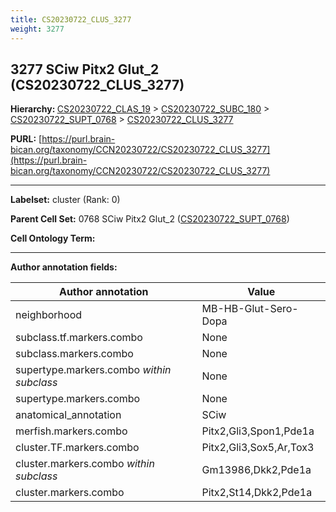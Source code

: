 ```yaml
---
title: CS20230722_CLUS_3277
weight: 3277
---
```

## 3277 SCiw Pitx2 Glut_2 (CS20230722_CLUS_3277)
<b>Hierarchy: </b>
[CS20230722_CLAS_19](../CS20230722_CLAS_19) >
[CS20230722_SUBC_180](../CS20230722_SUBC_180) >
[CS20230722_SUPT_0768](../CS20230722_SUPT_0768) >
[CS20230722_CLUS_3277](../CS20230722_CLUS_3277)

**PURL:** [https://purl.brain-bican.org/taxonomy/CCN20230722/CS20230722_CLUS_3277](https://purl.brain-bican.org/taxonomy/CCN20230722/CS20230722_CLUS_3277)

---


**Labelset:** cluster (Rank: 0)

**Parent Cell Set:** 0768 SCiw Pitx2 Glut_2 ([CS20230722_SUPT_0768](../CS20230722_SUPT_0768))



**Cell Ontology Term:** 

[MARKER GENES.]: #


---

[TRANSFERRED ANNOTATIONS.]: #


[AUTHOR ANNOTATION FIELDS.]: #


**Author annotation fields:**

| Author annotation | Value |
|-------------------|-------|
|neighborhood|MB-HB-Glut-Sero-Dopa|
|subclass.tf.markers.combo|None|
|subclass.markers.combo|None|
|supertype.markers.combo _within subclass_|None|
|supertype.markers.combo|None|
|anatomical_annotation|SCiw|
|merfish.markers.combo|Pitx2,Gli3,Spon1,Pde1a|
|cluster.TF.markers.combo|Pitx2,Gli3,Sox5,Ar,Tox3|
|cluster.markers.combo _within subclass_|Gm13986,Dkk2,Pde1a|
|cluster.markers.combo|Pitx2,St14,Dkk2,Pde1a|
